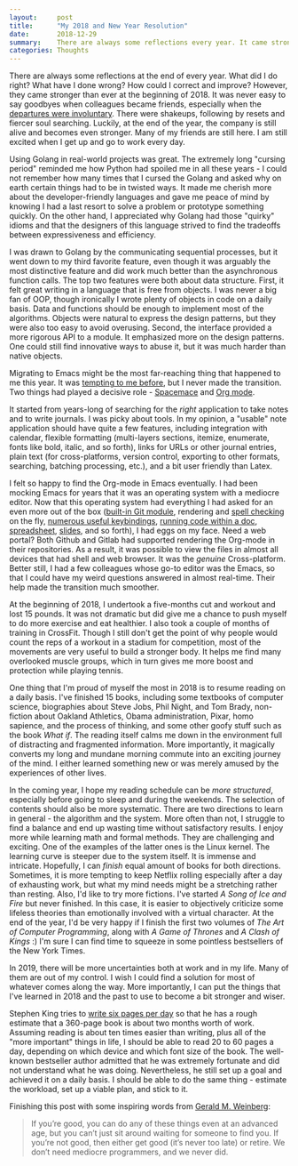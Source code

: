 ```yaml
---
layout:     post
title:      "My 2018 and New Year Resolution"
date:       2018-12-29
summary:    There are always some reflections every year. It came stronger than ever at the beginning of 2018. Partly as a result, it made the past year more unpredictable but productive.
categories: Thoughts
---
```


There are always some reflections at the end of every year. What did I do right? What have I done wrong? How could I correct and improve? However, they came stronger than ever at the beginning of 2018. It was never easy to say goodbyes when colleagues became friends, especially when the [departures were involuntary](https://techcrunch.com/2018/01/03/wi-fi-startup-eero-lays-off-30-employees/). There were shakeups, following by resets and fiercer soul searching. Luckily, at the end of the year, the company is still alive and becomes even stronger. Many of my friends are still here. I am still excited when I get up and go to work every day.

Using Golang in real-world projects was great. The extremely long "cursing period" reminded me how Python had spoiled me in all these years - I could not remember how many times that I cursed the Golang and asked why on earth certain things had to be in twisted ways. It made me cherish more about the developer-friendly languages and gave me peace of mind by knowing I had a last resort to solve a problem or prototype something quickly. On the other hand, I appreciated why Golang had those "quirky" idioms and that the designers of this language strived to find the tradeoffs between expressiveness and efficiency.

I was drawn to Golang by the communicating sequential processes, but it went down to my third favorite feature, even though it was arguably the most distinctive feature and did work much better than the asynchronous function calls. The top two features were both about data structure. First, it felt great writing in a language that is free from objects. I was never a big fan of OOP, though ironically I wrote plenty of objects in code on a daily basis. Data and functions should be enough to implement most of the algorithms. Objects were natural to express the design patterns, but they were also too easy to avoid overusing. Second, the interface provided a more rigorous API to a module. It emphasized more on the design patterns. One could still find innovative ways to abuse it, but it was much harder than native objects.

Migrating to Emacs might be the most far-reaching thing that happened to me this year. It was [tempting to me before](https://wqiong.com/programming/2016/06/26/emacs-progression-path/), but I never made the transition. Two things had played a decisive role - [Spacemace](http://spacemacs.org) and [Org mode](https://orgmode.org).

It started from years-long of searching for the *right* application to take notes and to write journals. I was picky about tools. In my opinion, a "usable" note application should have quite a few features, including integration with calendar, flexible formatting (multi-layers sections, itemize, enumerate, fonts like bold, italic, and so forth), links for URLs or other journal entries, plain text (for cross-platforms, version control, exporting to other formats, searching, batching processing, etc.), and a bit user friendly than Latex.

I felt so happy to find the Org-mode in Emacs eventually. I had been mocking Emacs for years that it was an operating system with a mediocre editor. Now that this operating system had everything I had asked for an even more out of the box ([built-in Git module](https://magit.vc), rendering and [spell checking](https://www.gnu.org/software/emacs/manual/html_node/emacs/Spelling.html) on the fly, [numerous useful keybindings](https://orgmode.org/orgcard.pdf), [running code within a doc](https://orgmode.org/worg/org-contrib/babel/), [spreadsheet](https://orgmode.org/manual/The-spreadsheet.html), [slides](https://orgmode.org/worg/org-tutorials/non-beamer-presentations.html), and so forth), I had eggs on my face. Need a web portal? Both Github and Gitlab had supported rendering the Org-mode in their repositories. As a result, it was possible to view the files in almost all devices that had shell and web browser. It was the *genuine* Cross-platform. Better still, I had a few colleagues whose go-to editor was the Emacs, so that I could have my weird questions answered in almost real-time. Their help made the transition much smoother.

At the beginning of 2018, I undertook a five-months cut and workout and lost 15 pounds. It was not dramatic but did give me a chance to push myself to do more exercise and eat healthier. I also took a couple of months of training in CrossFit. Though I still don't get the point of why people would count the reps of a workout in a stadium for competition, most of the movements are very useful to build a stronger body. It helps me find many overlooked muscle groups, which in turn gives me more boost and protection while playing tennis.

One thing that I'm proud of myself the most in 2018 is to resume reading on a daily basis. I've finished 15 books, including some textbooks of computer science, biographies about Steve Jobs, Phil Night, and Tom Brady, non-fiction about Oakland Athletics, Obama administration, Pixar, homo sapience, and the process of thinking, and some other goofy stuff such as the book *What if*. The reading itself calms me down in the environment full of distracting and fragmented information. More importantly, it magically converts my long and mundane morning commute into an exciting journey of the mind. I either learned something new or was merely amused by the experiences of other lives.

In the coming year, I hope my reading schedule can be *more structured*, especially before going to sleep and during the weekends. The selection of contents should also be more systematic. There are two directions to learn in general - the algorithm and the system. More often than not, I struggle to find a balance and end up wasting time without satisfactory results. I enjoy more while learning math and formal methods. They are challenging and exciting. One of the examples of the latter ones is the Linux kernel. The learning curve is steeper due to the system itself. It is immense and intricate. Hopefully, I can *finish* equal amount of books for both directions. Sometimes, it is more tempting to keep Netflix rolling especially after a day of exhausting work, but what my mind needs might be a stretching rather than resting. Also, I'd like to try more fictions. I've started *A Song of Ice and Fire* but never finished. In this case, it is easier to objectively criticize some lifeless theories than emotionally involved with a virtual character. At the end of the year, I'd be very happy if I finish the first two volumes of *The Art of Computer Programming*, along with *A Game of Thrones* and *A Clash of Kings* :) I'm sure I can find time to squeeze in some pointless bestsellers of the New York Times.

In 2019, there will be more uncertainties both at work and in my life. Many of them are out of my control. I wish I could find a solution for most of whatever comes along the way. More importantly, I can put the things that I've learned in 2018 and the past to use to become a bit stronger and wiser.

Stephen King tries to [write six pages per day](https://youtu.be/xR7XMkjDGw0) so that he has a rough estimate that a 360-page book is about two months worth of work. Assuming reading is about ten times easier than writing, plus all of the "more important" things in life, I should be able to read 20 to 60 pages a day, depending on which device and which font size of the book. The well-known bestseller author admitted that he was extremely fortunate and did not understand what he was doing. Nevertheless, he still set up a goal and achieved it on a daily basis. I should be able to do the same thing - estimate the workload, set up a viable plan, and stick to it.

Finishing this post with some inspiring words from [Gerald M. Weinberg](http://secretsofconsulting.blogspot.com/2017/10/where-do-old-programmers-go.html):

> If you’re good, you can do any of these things even at an advanced age, but you can’t just sit around waiting for someone to find you.  If you’re not good, then either get good (it’s never too late) or retire. We don’t need mediocre programmers, and we never did.
